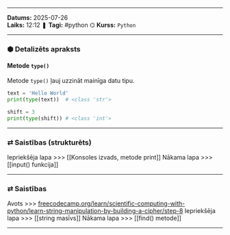 ___

**Datums:** 2025-07-26   
**Laiks:** 12:12 
❚ **Tagi:** #python
⌬ **Kurss:**  `Python`

---
### ⬢ Detalizēts apraksts
#### Metode `type()`

Metode `type()` ļauj uzzināt mainīga datu tipu.

```python
text = 'Hello World'
print(type(text))  # <class 'str'>

shift = 3
print(type(shift)) # <class 'int'>
```

---
### ⇄ Saistības (strukturēts)

Iepriekšēja lapa >>> [[Konsoles izvads, metode print]]
Nākama lapa >>> [[input() funkcija]]

---
### ⇄ Saistības

Avots >>> [freecodecamp.org/learn/scientific-computing-with-python/learn-string-manipulation-by-building-a-cipher/step-8](https://www.freecodecamp.org/learn/scientific-computing-with-python/learn-string-manipulation-by-building-a-cipher/step-8)
Iepriekšēja lapa >>> [[string masīvs]]
Nākama lapa >>> [[find() metode]]

___